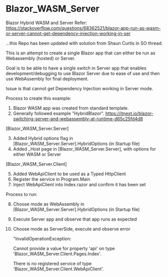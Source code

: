 # Blazor_WASM_Server
Blazor Hybrid WASM and Server
Refer:  https://stackoverflow.com/questions/68362521/blazor-app-run-as-wasm-or-server-cannot-get-dependency-injection-working-in-ser

...this Repo has been updated with solution from Shaun Curtis in SO thread.

This is an attempt to create a single Blazor app that can either be run as Webassembly (hosted) or Server.

Goal is to be able to have a single switch in Server app that enables development/debugging to use Blazor Server due to ease of use and then use WebAssembly for final deployment.

Issue is that cannot get Dependency Injection working in Server mode.

Process to create this example:
1. Blazor WASM app was created from standard template.
2. Generally followed example "HybridBlazor".  https://itnext.io/blazor-switching-server-and-webassembly-at-runtime-d65c25fd4d8

[Blazor_WASM_Server.Server]

3. Added Hybrid options flag in [Blazor_WASM_Server.Server].HybridOptions    (in Startup file)
4. Added _Host page in [Blazor_WASM_Server.Server], with options for either WASM or Server

[Blazor_WASM_Server.Client]

5. Added WebApiClient to be used as a Typed HttpClient
6. Register the service in Program.Main
7. Inject WebApiClient into Index.razor and confirm it has been set

Process to run:

8. Choose mode as WebAssembly in [Blazor_WASM_Server.Server].HybridOptions    (in Startup file)
9. Execute Server app and observe that app runs as expected
10. Choose mode as ServerSide, execute and observe error 
      
      "InvalidOperationException: 
      
      Cannot provide a value for property 'api' on type 'Blazor_WASM_Server.Client.Pages.Index'. 
      
      There is no registered service of type 'Blazor_WASM_Server.Client.WebApiClient'.


